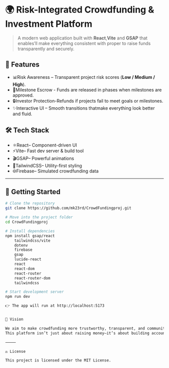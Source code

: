 # 🌍 Risk-Integrated Crowdfunding & Investment Platform  

> A modern web application built with **React**,**Vite** and **GSAP** that enables’ll make everything consistent with proper to raise funds transparently and securely.  

## 🔑 Features  

- 📊Risk Awareness – Transparent project risk scores (**Low / Medium / High**).  
- 🏦Milestone Escrow - Funds are released in phases when milestones are approved.  
- 🔒Investor Protection-Refunds if projects fail to meet goals or milestones.  
- ✨Interactive UI – Smooth transitions thatmake everything look better and fluid.

## 🛠️ Tech Stack  

- ⚛️React– Component-driven UI  
- ⚡Vite– Fast dev server & build tool  
- 🎬GSAP– Powerful animations  
- 🎨TailwindCSS– Utility-first styling  
- 🌐Firebase– Simulated crowdfunding data  

---

## 🚀 Getting Started  

```bash
# Clone the repository
git clone https://github.com/mk23rd/CrowdFundingproj.git

# Move into the project folder
cd CrowdFundingproj

# Install dependencies
npm install gsap/react
    tailwindcss/vite
    dotenv
    firebase
    gsap
    lucide-react
    react
    react-dom
    react-router
    react-router-dom
    tailwindcss

# Start development server
npm run dev

👉 The app will run at http://localhost:5173


🌟 Vision

We aim to make crowdfunding more trustworthy, transparent, and community-driven.
This platform isn’t just about raising money—it’s about building accountability between local founders and backers, ensuring that every contribution leads to real, sustainable growth.

⸻

⚖️ License

This project is licensed under the MIT License.
